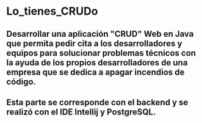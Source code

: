 # Lo_tienes_CRUDo
## Desarrollar una aplicación "CRUD" Web en Java que permita pedir cita a los desarrolladores y equipos para solucionar problemas técnicos con la ayuda de los propios desarrolladores de una empresa que se dedica a apagar incendios de código. 
## Esta parte se corresponde con el backend y se realizó con el IDE Intellij y PostgreSQL.

